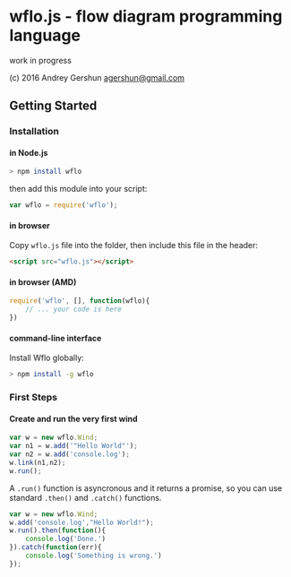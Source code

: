 # wflo.js - flow diagram programming language

work in progress

(c) 2016 Andrey Gershun <agershun@gmail.com>

## Getting Started

### Installation
#### in Node.js
```bash
> npm install wflo
```
then add this module into your script:
```js
var wflo = require('wflo');
```
#### in browser
Copy `wflo.js` file into the folder, then include this file in the header:
```html
<script src="wflo.js"></script>
```
#### in browser (AMD)
```js
require('wflo', [], function(wflo){
	// ... your code is here
})
```
#### command-line interface
Install Wflo globally:
```bash
> npm install -g wflo
```

### First Steps
#### Create and run the very first wind
```js
var w = new wflo.Wind;
var n1 = w.add('"Hello World"');
var n2 = w.add('console.log');
w.link(n1,n2);
w.run();
```

A `.run()` function is asyncronous and it returns a promise, so you can use 
standard `.then()` and `.catch()` functions.
```js
var w = new wflo.Wind;
w.add('console.log',"Hello World!");
w.run().then(function(){
	console.log('Done.')
}).catch(function(err){
	console.log('Something is wrong.')
});
```



